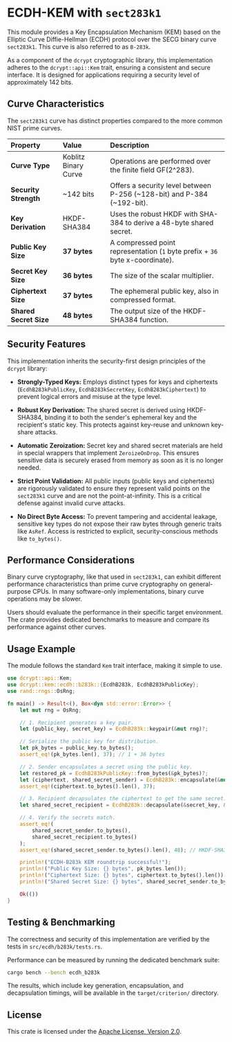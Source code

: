 # ECDH-KEM with `sect283k1`

This module provides a Key Encapsulation Mechanism (KEM) based on the Elliptic Curve Diffie-Hellman (ECDH) protocol over the SECG binary curve `sect283k1`. This curve is also referred to as `B-283k`.

As a component of the `dcrypt` cryptographic library, this implementation adheres to the `dcrypt::api::Kem` trait, ensuring a consistent and secure interface. It is designed for applications requiring a security level of approximately 142 bits.

## Curve Characteristics

The `sect283k1` curve has distinct properties compared to the more common NIST prime curves.

| Property | Value | Description |
| :--- | :--- | :--- |
| **Curve Type** | Koblitz Binary Curve | Operations are performed over the finite field GF(2^283). |
| **Security Strength**| ~142 bits | Offers a security level between P-256 (~128-bit) and P-384 (~192-bit). |
| **Key Derivation** | HKDF-SHA384 | Uses the robust HKDF with SHA-384 to derive a 48-byte shared secret. |
| **Public Key Size** | **37 bytes** | A compressed point representation (`1` byte prefix + `36` byte x-coordinate). |
| **Secret Key Size** | **36 bytes** | The size of the scalar multiplier. |
| **Ciphertext Size** | **37 bytes** | The ephemeral public key, also in compressed format. |
| **Shared Secret Size**| **48 bytes** | The output size of the HKDF-SHA384 function. |

## Security Features

This implementation inherits the security-first design principles of the `dcrypt` library:

-   **Strongly-Typed Keys:** Employs distinct types for keys and ciphertexts (`EcdhB283kPublicKey`, `EcdhB283kSecretKey`, `EcdhB283kCiphertext`) to prevent logical errors and misuse at the type level.

-   **Robust Key Derivation:** The shared secret is derived using HKDF-SHA384, binding it to both the sender's ephemeral key and the recipient's static key. This protects against key-reuse and unknown key-share attacks.

-   **Automatic Zeroization:** Secret key and shared secret materials are held in special wrappers that implement `ZeroizeOnDrop`. This ensures sensitive data is securely erased from memory as soon as it is no longer needed.

-   **Strict Point Validation:** All public inputs (public keys and ciphertexts) are rigorously validated to ensure they represent valid points on the `sect283k1` curve and are not the point-at-infinity. This is a critical defense against invalid curve attacks.

-   **No Direct Byte Access:** To prevent tampering and accidental leakage, sensitive key types do not expose their raw bytes through generic traits like `AsRef`. Access is restricted to explicit, security-conscious methods like `to_bytes()`.

## Performance Considerations

Binary curve cryptography, like that used in `sect283k1`, can exhibit different performance characteristics than prime curve cryptography on general-purpose CPUs. In many software-only implementations, binary curve operations may be slower.

Users should evaluate the performance in their specific target environment. The crate provides dedicated benchmarks to measure and compare its performance against other curves.

## Usage Example

The module follows the standard `Kem` trait interface, making it simple to use.

```rust
use dcrypt::api::Kem;
use dcrypt::kem::ecdh::b283k::{EcdhB283k, EcdhB283kPublicKey};
use rand::rngs::OsRng;

fn main() -> Result<(), Box<dyn std::error::Error>> {
    let mut rng = OsRng;

    // 1. Recipient generates a key pair.
    let (public_key, secret_key) = EcdhB283k::keypair(&mut rng)?;

    // Serialize the public key for distribution.
    let pk_bytes = public_key.to_bytes();
    assert_eq!(pk_bytes.len(), 37); // 1 + 36 bytes

    // 2. Sender encapsulates a secret using the public key.
    let restored_pk = EcdhB283kPublicKey::from_bytes(&pk_bytes)?;
    let (ciphertext, shared_secret_sender) = EcdhB283k::encapsulate(&mut rng, &restored_pk)?;
    assert_eq!(ciphertext.to_bytes().len(), 37);

    // 3. Recipient decapsulates the ciphertext to get the same secret.
    let shared_secret_recipient = EcdhB283k::decapsulate(&secret_key, &ciphertext)?;

    // 4. Verify the secrets match.
    assert_eq!(
        shared_secret_sender.to_bytes(),
        shared_secret_recipient.to_bytes()
    );
    assert_eq!(shared_secret_sender.to_bytes().len(), 48); // HKDF-SHA384 output

    println!("ECDH-B283k KEM roundtrip successful!");
    println!("Public Key Size: {} bytes", pk_bytes.len());
    println!("Ciphertext Size: {} bytes", ciphertext.to_bytes().len());
    println!("Shared Secret Size: {} bytes", shared_secret_sender.to_bytes().len());

    Ok(())
}
```

## Testing & Benchmarking

The correctness and security of this implementation are verified by the tests in `src/ecdh/b283k/tests.rs`.

Performance can be measured by running the dedicated benchmark suite:

```bash
cargo bench --bench ecdh_b283k
```

The results, which include key generation, encapsulation, and decapsulation timings, will be available in the `target/criterion/` directory.

## License

This crate is licensed under the
[Apache License, Version 2.0](http://www.apache.org/licenses/LICENSE-2.0).